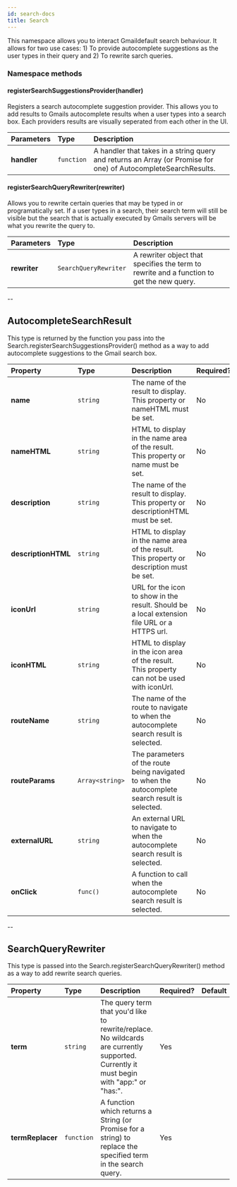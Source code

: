 ```yaml
---
id: search-docs
title: Search
---
```

This namespace allows you to interact Gmaildefault search behaviour. It allows for two use cases: 1) To provide autocomplete suggestions as the user types in their query and 2) To rewrite sarch queries.

### Namespace methods
#### registerSearchSuggestionsProvider(handler)
Registers a search autocomplete suggestion provider. This allows you to add results to Gmails autocomplete results when a user types into a search box. Each providers results are visually seperated from each other in the UI.

| Parameters | Type | Description |
| :--- | :--- | :--- |
| **handler** | `function` | A handler that takes in a string query and returns an Array (or Promise for one) of AutocompleteSearchResults. |

#### registerSearchQueryRewriter(rewriter)
Allows you to rewrite certain queries that may be typed in or programatically set. If a user types in a search, their search term will still be visible but the search that is actually executed by Gmails servers will be what you rewrite the query to.

| Parameters | Type | Description |
| :--- | :--- | :--- |
| **rewriter** | `SearchQueryRewriter` | A rewriter object that specifies the term to rewrite and a function to get the new query. |





--
## AutocompleteSearchResult
This type is returned by the function you pass into the Search.registerSearchSuggestionsProvider() method as a way to add autocomplete suggestions to the Gmail search box.

| Property | Type | Description | Required? | Default |
| :--- | :--- | :--- | :--- | :--- |
| **name** | `string` | The name of the result to display. This property or nameHTML must be set. | No | `null` |
| **nameHTML** | `string` | HTML to display in the name area of the result. This property or name must be set. | No | `null` |
| **description** | `string` | The name of the result to display. This property or descriptionHTML must be set. | No | `null` |
| **descriptionHTML** | `string` | HTML to display in the name area of the result. This property or description must be set. | No | `null` |
| **iconUrl** | `string` | URL for the icon to show in the result. Should be a local extension file URL or a HTTPS url. | No | `null` |
| **iconHTML** | `string` | HTML to display in the icon area of the result. This property can not be used with iconUrl. | No | `null` |
| **routeName** | `string` | The name of the route to navigate to when the autocomplete search result is selected. | No | `null` |
| **routeParams** | `Array<string>` | The parameters of the route being navigated to when the autocomplete search result is selected. | No | `[]` |
| **externalURL** | `string` | An external URL to navigate to when the autocomplete search result is selected. | No | `null` |
| **onClick** | `func()` | A function to call when the autocomplete search result is selected. | No | `null` |








--
## SearchQueryRewriter
This type is passed into the Search.registerSearchQueryRewriter() method as a way to add rewrite search queries.

| Property | Type | Description | Required? | Default |
| :--- | :--- | :--- | :--- | :--- |
| **term** | `string` | The query term that you'd like to rewrite/replace. No wildcards are currently supported. Currently it must begin with "app:" or "has:". | Yes |  |
| **termReplacer** | `function` | A function which returns a String (or Promise for a string) to replace the specified term in the search query. | Yes |  |
